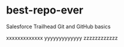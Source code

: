 # best-repo-ever
Salesforce Trailhead Git and GitHub basics


xxxxxxxxxxxxx
yyyyyyyyyyyyy
zzzzzzzzzzzz
